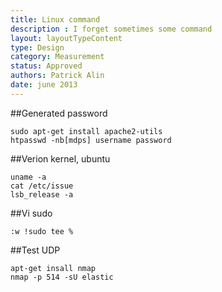 ```yaml
---
title: Linux command
description : I forget sometimes some command
layout: layoutTypeContent
type: Design
category: Measurement
status: Approved
authors: Patrick Alin
date: june 2013
---
```


##Generated password

    sudo apt-get install apache2-utils
    htpasswd -nb[mdps] username password

##Verion kernel, ubuntu

    uname -a
    cat /etc/issue
    lsb_release -a

##Vi sudo 

    :w !sudo tee %

##Test UDP
    
    apt-get insall nmap
    nmap -p 514 -sU elastic
